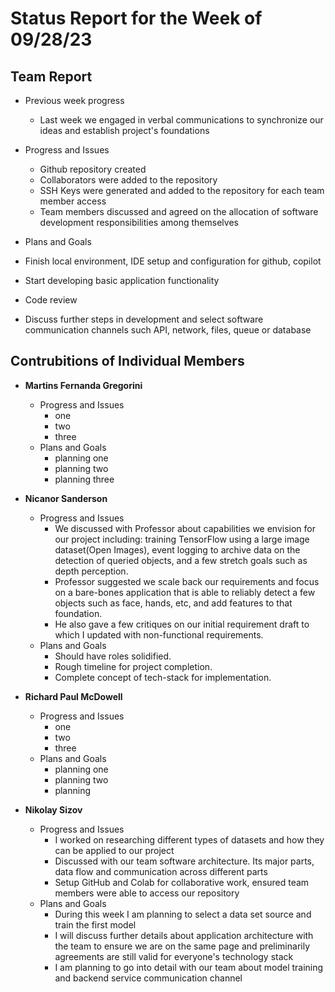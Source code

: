 # Status Report for the Week of 09/28/23

## Team Report

 - Previous week progress
   - Last week we engaged in verbal communications to synchronize our ideas and establish project's foundations

 - Progress and Issues
   - Github repository created
   - Collaborators were added to the repository
   - SSH Keys were generated and added to the repository for each team member access
   - Team members discussed and agreed on the allocation of software development responsibilities among themselves

 - Plans and Goals
  - Finish local environment, IDE setup and configuration for github, copilot
  - Start developing basic application functionality
  - Code review
  - Discuss further steps in development and select software communication channels such API, network, files, queue or database


## Contrubitions of Individual Members

 - **Martins Fernanda Gregorini**

   - Progress and Issues
     - one 
     - two
     - three
   - Plans and Goals
     - planning one
     - planning two
     - planning three

 - **Nicanor Sanderson**

   - Progress and Issues
     - We discussed with Professor about capabilities we envision for our project including:
       training TensorFlow using a large image dataset(Open Images), event logging to archive data on the detection
       of queried objects, and a few stretch goals such as depth perception.
     - Professor suggested we scale back our requirements and focus on a bare-bones application that is able to
       reliably detect a few objects such as face, hands, etc, and add features to that foundation.
     - He also gave a few critiques on our initial requirement draft to which I updated with non-functional requirements.
   - Plans and Goals
     - Should have roles solidified. 
     - Rough timeline for project completion.
     - Complete concept of tech-stack for implementation.
     
 - **Richard Paul McDowell**

   - Progress and Issues
     - one 
     - two
     - three
   - Plans and Goals
     - planning one
     - planning two
     - planning 

 - **Nikolay Sizov**

   - Progress and Issues
     - I worked on researching different types of datasets and how they can be applied to our project
     - Discussed with our team software architecture. Its major parts, data flow and communication across different parts
     - Setup GitHub and Colab for collaborative work, ensured team members were able to access our repository
   - Plans and Goals
     - During this week I am planning to select a data set source and train the first model
     - I will discuss further details about application architecture with the team to ensure we are on the same page and preliminarily agreements are still valid for everyone's technology stack
     - I am planning to go into detail with our team about model training and backend service communication channel
